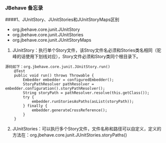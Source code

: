 ### JBehave 备忘录

####1、JUnitStory、JUnitStories和JUnitStoryMaps区别

* org.jbehave.core.junit.JUnitStory
* org.jbehave.core.junit.JUnitStories
* org.jbehave.core.junit.JUnitStoryMaps


 1.  JUnitStory：执行单个Story文件，该Stroy文件名必须和Stories类名相同（驼峰的话使用下划线对应），Story文件必须和Story类同个根目录下。

	源码如下：org.jbehave.core.junit.JUnitStory.run()
		@Test
	    public void run() throws Throwable {        
	        Embedder embedder = configuredEmbedder();
	        StoryPathResolver pathResolver = embedder.configuration().storyPathResolver();
	        String storyPath = pathResolver.resolve(this.getClass());
	        try {
	            embedder.runStoriesAsPaths(asList(storyPath));
	        } finally {
	            embedder.generateCrossReference();
	        }
	    }
  

 2.  JUnitStories：可以执行多个Story文件，文件名称和路径可以自定义，定义的方法在：org.jbehave.core.junit.JUnitStories.storyPaths()
 
 
    